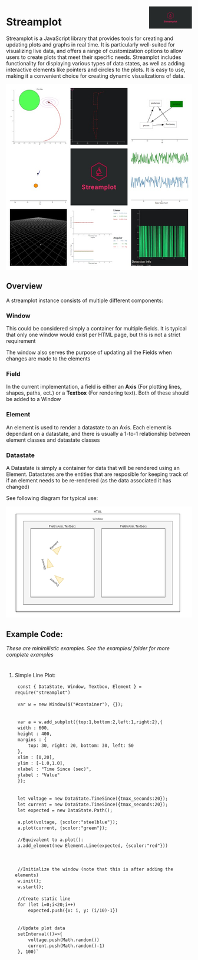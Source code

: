  <img src="images/banner.png" alt="Streamplot logo" title="Streamplot" align="right" height="60"></img>


 # Streamplot

Streamplot is a JavaScript library that provides tools for creating and updating plots and graphs in real time. It is particularly well-suited for visualizing live data, and offers a range of customization options to allow users to create plots that meet their specific needs. Streamplot includes functionality for displaying various types of data states, as well as adding interactive elements like pointers and circles to the plots. It is easy to use, making it a convenient choice for creating dynamic visualizations of data.

![Streamplot diagram](images/streamplot-collage.jpg)


## Overview

A streamplot instance consists of multiple different components: 

### Window
This could be considered simply a container for multiple fields. It is typical that only one window would exist per HTML page, but this is not a strict requirement

The window also serves the purpose of updating all the Fields when changes are made to the elements 

### Field
In the current implementation, a field is either an **Axis** (For plotting lines, shapes, paths, ect.) or a **Textbox** (For rendering text). Both of these should be added to a Window

### Element
An element is used to render a datastate to an Axis. Each element is dependant on a datastate, and there is usually a 1-to-1 relationship between element classes and datastate classes

### Datastate
A Datastate is simply a container for data that will be rendered using an Element. Datastates are the entities that are resposible for keeping track of if an element needs to be re-rendered (as the data associated it has changed)

See following diagram for typical use:

![Streamplot diagram](images/diagram.png)



## Example Code:
*These are minimilistic examples. See the examples/ folder for more complete examples*

#
1. Simple Line Plot:

        const { DataState, Window, Textbox, Element } = require("streamplot")
        
        var w = new Window($("#container"), {});


        var a = w.add_subplot({top:1,bottom:2,left:1,right:2},{
        width : 600,
        height : 400,
        margins : {
            top: 30, right: 20, bottom: 30, left: 50
        },
        xlim : [0,20],
        ylim : [-1.0,1.0],
        xlabel : "Time Since (sec)",
        ylabel : "Value"
        });


        let voltage = new DataState.TimeSince({tmax_seconds:20});
        let current = new DataState.TimeSince({tmax_seconds:20});
        let expected = new DataState.Path();

        a.plot(voltage, {scolor:"steelblue"});
        a.plot(current, {scolor:"green"});

        //Equivalent to a.plot():
        a.add_element(new Element.Line(expected, {scolor:"red"}))



        //Initialize the window (note that this is after adding the elements)
        w.init();
        w.start();

        //Create static line
        for (let i=0;i<20;i++)
            expected.push({x: i, y: (i/10)-1})


        //Update plot data
        setInterval(()=>{
            voltage.push(Math.random())
            current.push(Math.random()-1)
        }, 100)`